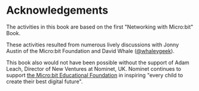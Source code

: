 Acknowledgements
================

The activities in this book are based on the first "Networking with Micro:bit" Book.  

These activities resulted from numerous lively discussions with Jonny Austin of the Micro:bit Foundation 
and David Whale ([@whaleygeek](https://twitter.com/whaleygeek)).

This book also would not have been possible without the support of Adam Leach, Director of New Ventures at Nominet, UK. 
Nominet continues to support [the Micro:bit Educational Foundation](https://www.microbit.org) in inspiring "every child to create
their best digital future".  
